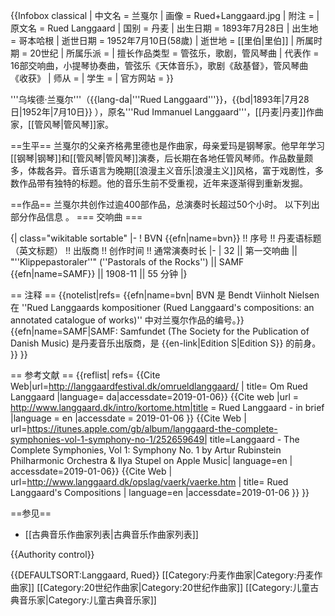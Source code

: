 {{Infobox classical
| 中文名 = 兰戛尔
| 画像 = Rued+Langgaard.jpg
| 附注 =
| 原文名 = Rued Langgaard
| 国别 = 丹麦
| 出生日期 = 1893年7月28日 <ref name="fest_about" />
| 出生地 = 哥本哈根  <ref name="fest_about" />
| 逝世日期 = 1952年7月10日(58歲)  <ref name="fest_about" />
| 逝世地 = [[里伯|里伯]] <ref name="fest_about" />
| 所属时期 = 20世纪
| 所属乐派 =
| 擅长作品类型 = 管弦乐，歌剧，管风琴曲
| 代表作 = 16部交响曲，小提琴协奏曲，管弦乐《天体音乐》，歌剧《敌基督》，管风琴曲《收获》
| 师从 = 
| 学生 = 
| 官方网站 =
}}

'''乌埃德·兰戛尔'''（{{lang-da|'''Rued Langgaard'''}}，{{bd|1893年|7月28日|1952年|7月10日}} ），原名'''Rud Immanuel Langgaard'''，[[丹麦|丹麦]]作曲家，[[管风琴|管风琴]]家。

==生平==
兰戛尔的父亲齐格弗里德也是作曲家，母亲爱玛是钢琴家<ref name="fest_about" />。他早年学习[[钢琴|钢琴]]和[[管风琴|管风琴]]演奏，后长期在各地任管风琴师。作品数量颇多，体裁各异。音乐语言为晚期[[浪漫主义音乐|浪漫主义]]风格，富于戏剧性，多数作品带有独特的标题。他的音乐生前不受重视，近年来逐渐得到重新发掘。

==作品==
兰戛尔共创作过逾400部作品，总演奏时长超过50个小时<ref name="langgaard_dk_intro_kortome" />。
以下列出部分作品信息 <ref name="worklist" />。
=== 交响曲 ===

{| class="wikitable sortable"
|-
! BVN {{efn|name=bvn}} !!  序号      !! 丹麦语标题（英文标题） !! 出版商   !! 创作时间 !! 通常演奏时长
|-
| 32  ||  第一交响曲 || "''Klippepastoraler''" (''Pastorals of the Rocks'') || SAMF {{efn|name=SAMF}} || 1908-11 || 55 分钟 <ref name=am_sym1 />
|}

== 注释 ==
{{notelist|refs=
{{efn|name=bvn| BVN 是 Bendt Viinholt Nielsen 在 ''Rued Langgaards kompositioner (Rued Langgaard's compositions: an annotated catalogue of works)'' 中对兰戛尔作品的编号。}}
{{efn|name=SAMF|SAMF: Samfundet (The Society for the Publication of Danish Music) 是丹麦音乐出版商，是 {{en-link|Edition S|Edition S}} 的前身。 }}
}}

== 参考文献 ==
{{reflist|
refs=
<ref name=fest_about>{{Cite Web|url=http://langgaardfestival.dk/omrueldlanggaard/ | title= Om Rued Langgaard |language= da|accessdate=2019-01-06}}</ref>
<ref name=langgaard_dk_intro_kortome>{{Cite web |url = http://www.langgaard.dk/intro/kortome.htm|title = Rued Langgaard - in brief |language = en |accessdate = 2019-01-06 }}</ref>
<ref name=am_sym1>{{Cite Web | url=https://itunes.apple.com/gb/album/langgaard-the-complete-symphonies-vol-1-symphony-no-1/252659649| title=Langgaard - The Complete Symphonies, Vol 1: Symphony No. 1 by Artur Rubinstein Philharmonic Orchestra & Ilya Stupel on Apple Music| language=en | accessdate=2019-01-06}}</ref>
<ref name=worklist>{{Cite Web | url=http://www.langgaard.dk/opslag/vaerk/vaerke.htm | title= Rued Langgaard's Compositions | language=en |accessdate=2019-01-06 }}</ref>
}}

==参见==
* [[古典音乐作曲家列表|古典音乐作曲家列表]]
 
{{Authority control}}

{{DEFAULTSORT:Langgaard, Rued}}
[[Category:丹麦作曲家|Category:丹麦作曲家]]
[[Category:20世纪作曲家|Category:20世纪作曲家]]
[[Category:儿童古典音乐家|Category:儿童古典音乐家]]